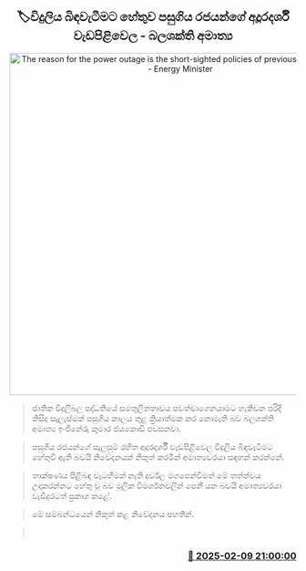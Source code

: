 <p align='center'><b><h2 align='center' title='The reason for the power outage is the short-sighted policies of previous governments - Energy Minister'>🏷විදුලිය බිඳවැටීමට හේතුව පසුගිය රජයන්ගේ අදූරදර්ශී වැඩපිළිවෙල - බලශක්ති අමාත්‍ය</h2></b></p>
<p align='center'><img src='https://helakuru.sgp1.cdn.digitaloceanspaces.com/esana/images/lib/kumara-hhh.jpg' width='600' alt='The reason for the power outage is the short-sighted policies of previous governments - Energy Minister'></p>

> ජාතික විදුලිබල පද්ධතියේ සමතුලිතතාවය පවත්වාගෙනයාමට හැකිවන පරිදි කිසිදු සැලැස්මක් පසුගිය කාලය තුළ ක්‍රියාත්මක කර නොමැති බව බලශක්ති අමාත්‍ය ඉංජිනේරු කුමාර ජයකොඩි පවසනවා.

> පසුගිය රජයන්ගේ සැ​ලසුම් රහිත අදූරදර්ශී වැඩපිළිවෙල විදුලිය බිඳවැටීමට හේතුවී ඇති බවයි නිවේදනයක් නිකුත් කරමින් අමාත්‍යවරයා සඳහන් කරන්නේ.

> තාක්ෂණය පිළිබඳ වැටහීමක් නැති දුර්වල මගපෙන්වීමත් මේ තත්ත්වය උදාකරන්නට හේතු වූ බව මූලික විමර්ශනවලින් පෙනී යන බවයි අමාත්‍යවරයා වැඩිදුරටත් ප්‍රකාශ කළේ.

> මේ සම්බන්ධයෙන් නිකුත් කළ නිවේදනය පහතින්. 

>  



<h3 align='right'><a href='https://www.helakuru.lk/esana/p/107325/'>📅 2025-02-09 21:00:00</a></h3>
